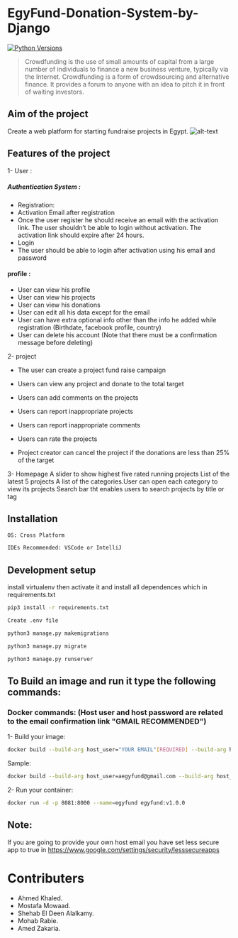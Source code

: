 # EgyFund-Donation-System-by-Django
[![Python Versions](https://img.shields.io/pypi/pyversions/yt2mp3.svg)](https://pypi.python.org/pypi/yt2mp3/)

> Crowdfunding is the use of small amounts of capital from a large number of individuals to finance a new business venture, typically via the Internet.
Crowdfunding is a form of crowdsourcing and alternative finance. It provides a forum to anyone with an idea to pitch it in front of waiting investors. 


## Aim of the project
Create a web platform for starting fundraise
projects in Egypt.
![alt-text](https://github.com/mohabrabie/EgyFund-Donation-System-by-Django/blob/74d51eceffbd4380f4d9b53a450b1d42d3ae0b70/ezgif.com-gif-maker.gif)

## Features of the project
1- User :
##### Authentication System​ :
- Registration:
- Activation Email after registration
- Once the user register he should receive an email with the activation link. The user shouldn’t be able to login without
activation. The activation link should expire after 24 hours.
- Login
- The user should be able to login after activation using his email
and password

####  profile :
- User can view his profile
- User can view his projects
- User can view his donations
- User can edit all his data except for the email
- User can have extra optional info other than the info he added
while registration (Birthdate, facebook profile, country)
- User can delete his account (Note that there must be a
confirmation message before deleting)

2- project 
- The user can create a project fund raise campaign 
- Users can view any project and donate to the total target

- Users can add comments on the projects

- Users can report inappropriate projects

- Users can report inappropriate comments
- Users can rate the projects
- Project creator can cancel the project if the donations are less than
25% of the target

3- Homepage
A slider to show highest five rated running projects
List of the latest 5 projects
A list of the categories.User can open each category to view its projects
Search bar tht enables users to search projects by title or tag

## Installation

```sh
OS: Cross Platform
```
```sh
IDEs Recommended: VSCode or IntelliJ
```
## Development setup
install virtualenv  then activate it and install all dependences which in requirements.txt


```sh
pip3 install -r requirements.txt
```

```sh
Create .env file 
```
```sh
python3 manage.py makemigrations
```
```sh
python3 manage.py migrate
```
```sh
python3 manage.py runserver
```

## To Build an image and run it type the following commands:

### Docker commands: (Host user and host password are related to the email confirmation link "GMAIL RECOMMENDED")
1- Build your image:
```sh
docker build --build-arg host_user="YOUR EMAIL"[REQUIRED] --build-arg host_passwd="YOUR PASSWORD"[REQUIRED] --build-arg admin_username="YOUR USERNAME"[OPTIONAL] --build-arg admin_pass="YOUR PASSWORD"[OPTIONAL] --build-arg admin_email="YOUR EMAIL"[OPTIONAL] -t egyfund:v1.0.0
```
Sample: 
```sh
docker build --build-arg host_user=aegyfund@gmail.com --build-arg host_passwd=R503abc! --build-arg admin_username=admin --build-arg admin_pass=egyfund --build-arg admin_email=shehab33@yahoo.com -t egyfund:v1.0.0 .
```
2- Run your container:
```sh
docker run -d -p 8081:8000 --name=egyfund egyfund:v1.0.0
```

## Note: 
If you are going to provide your own host email you have set less secure app to true in https://www.google.com/settings/security/lesssecureapps

# Contributers
- Ahmed Khaled.
- Mostafa Mowaad.
- Shehab El Deen Alalkamy.
- Mohab Rabie.
- Amed Zakaria.
